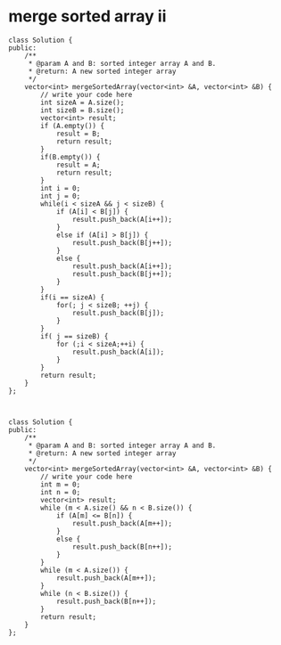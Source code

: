 # merge sorted array ii

	class Solution {
	public:
	    /**
	     * @param A and B: sorted integer array A and B.
	     * @return: A new sorted integer array
	     */
	    vector<int> mergeSortedArray(vector<int> &A, vector<int> &B) {
	        // write your code here
	        int sizeA = A.size();
	        int sizeB = B.size();
	        vector<int> result;
	        if (A.empty()) {
	            result = B;
	            return result;
	        }
	        if(B.empty()) {
	            result = A;
	            return result;
	        }
	        int i = 0;
	        int j = 0;
	        while(i < sizeA && j < sizeB) {
	            if (A[i] < B[j]) {
	                result.push_back(A[i++]);
	            }
	            else if (A[i] > B[j]) {
	                result.push_back(B[j++]);
	            }
	            else {
	                result.push_back(A[i++]);
	                result.push_back(B[j++]);
	            }
	        }
	        if(i == sizeA) {
	            for(; j < sizeB; ++j) {
	                result.push_back(B[j]);
	            }
	        }
	        if( j == sizeB) {
	            for (;i < sizeA;++i) {
	                result.push_back(A[i]);
	            }
	        }
	        return result;
	    }
	};



	class Solution {
	public:
	    /**
	     * @param A and B: sorted integer array A and B.
	     * @return: A new sorted integer array
	     */
	    vector<int> mergeSortedArray(vector<int> &A, vector<int> &B) {
	        // write your code here
	        int m = 0;
	        int n = 0;
	        vector<int> result;
	        while (m < A.size() && n < B.size()) {
	            if (A[m] <= B[n]) {
	                result.push_back(A[m++]);
	            }
	            else {
	                result.push_back(B[n++]);
	            }
	        }
	        while (m < A.size()) {
	            result.push_back(A[m++]);
	        }
	        while (n < B.size()) {
	            result.push_back(B[n++]);
	        }
	        return result;
	    }
	};



